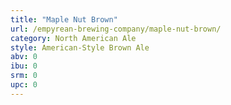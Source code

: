 ```yaml
---
title: "Maple Nut Brown"
url: /empyrean-brewing-company/maple-nut-brown/
category: North American Ale
style: American-Style Brown Ale
abv: 0
ibu: 0
srm: 0
upc: 0
---
```


